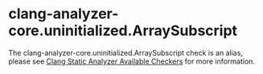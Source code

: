 # clang-analyzer-core.uninitialized.ArraySubscript

The clang-analyzer-core.uninitialized.ArraySubscript check is an alias,
please see [Clang Static Analyzer Available
Checkers](https://clang.llvm.org/docs/analyzer/checkers.html#core-uninitialized-arraysubscript)
for more information.
